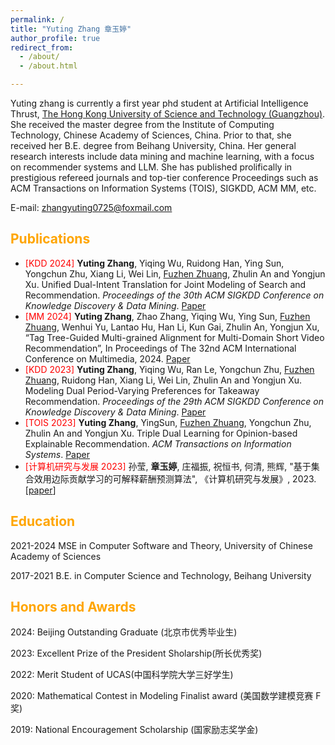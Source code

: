 ```yaml
---
permalink: /
title: "Yuting Zhang 章玉婷"
author_profile: true
redirect_from: 
  - /about/
  - /about.html

---
```


Yuting zhang is currently a first year phd student  at Artificial Intelligence Thrust, [The Hong Kong University of Science and Technology (Guangzhou)](https://www.hkust-gz.edu.cn/zh/). She received the master degree from the Institute of Computing Technology, Chinese Academy of Sciences, China. Prior to that, she received her B.E. degree from Beihang University, China. Her general research interests include data mining and machine learning, with a focus on recommender systems and LLM. She has published prolifically in prestigious refereed journals and top-tier conference Proceedings such as ACM Transactions on Information Systems (TOIS), SIGKDD, ACM MM, etc. 

E-mail:  zhangyuting0725@foxmail.com

## <span style="color: orange;">Publications</span> 

- <span style="color: red;">[KDD 2024]</span>  **Yuting Zhang**, Yiqing Wu, Ruidong Han, Ying Sun, Yongchun Zhu, Xiang Li, Wei Lin, [Fuzhen Zhuang](https://fuzhenzhuang.github.io/), Zhulin An and Yongjun Xu. Unified Dual-Intent Translation for Joint Modeling of Search and Recommendation.  *Proceedings of the 30th ACM SIGKDD Conference on Knowledge Discovery \& Data Mining*.  [Paper](https://arxiv.org/abs/2407.00912)
- <span style="color: red;">[MM 2024]</span> **Yuting Zhang**, Zhao Zhang, Yiqing Wu, Ying Sun, [Fuzhen Zhuang](https://fuzhenzhuang.github.io/), Wenhui Yu, Lantao Hu, Han Li, Kun Gai, Zhulin An, Yongjun Xu, “Tag Tree-Guided Multi-grained Alignment for Multi-Domain Short Video Recommendation”, In Proceedings of The 32nd ACM International Conference on Multimedia, 2024.  [Paper](https://openreview.net/forum?id=YrdS3abahU)
- <span style="color: red;">[KDD 2023]</span>  **Yuting Zhang**, Yiqing Wu, Ran Le, Yongchun Zhu, [Fuzhen Zhuang](https://fuzhenzhuang.github.io/), Ruidong Han, Xiang Li, Wei Lin, Zhulin An and Yongjun Xu. Modeling Dual Period-Varying Preferences for Takeaway Recommendation. *Proceedings of the 29th ACM SIGKDD Conference on Knowledge Discovery \& Data Mining*. [Paper](https://dl.acm.org/doi/pdf/10.1145/3580305.3599866)
- <span style="color: red;">[TOIS 2023]</span>  **Yuting Zhang**, YingSun, [Fuzhen Zhuang](https://fuzhenzhuang.github.io/), Yongchun Zhu, Zhulin An and Yongjun Xu. Triple Dual Learning for Opinion-based Explainable Recommendation. *ACM Transactions on Information Systems*.  [Paper](https://dl.acm.org/doi/pdf/10.1145/3631521)
- <span style="color: red;">[计算机研究与发展 2023]</span> 孙莹, **章玉婷**, 庄福振, 祝恒书, 何清, 熊辉, "基于集合效用边际贡献学习的可解释薪酬预测算法", 《计算机研究与发展》, 2023. [[paper](https://crad.ict.ac.cn/cn/article/doi/10.7544/issn1000-1239.202330133)]

## <span style="color: orange;">Education</span> 

2021-2024 MSE in Computer Software and Theory, University of Chinese Academy of Sciences

2017-2021 B.E. in  Computer Science and Technology, Beihang University

## <span style="color: orange;">Honors and Awards</span> 

2024: Beijing Outstanding Graduate (北京市优秀毕业生)

2023: Excellent Prize of the President Sholarship(所长优秀奖)

2022: Merit Student of UCAS(中国科学院大学三好学生)

2020: Mathematical Contest in Modeling Finalist award (美国数学建模竞赛 F奖)

2019: National Encouragement Scholarship (国家励志奖学金)

